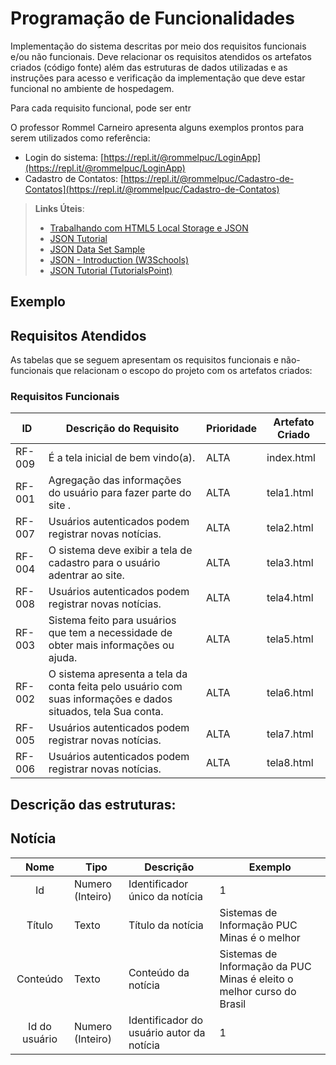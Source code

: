 # Programação de Funcionalidades

Implementação do sistema descritas por meio dos requisitos funcionais e/ou não funcionais. Deve relacionar os requisitos atendidos os artefatos criados (código fonte) além das estruturas de dados utilizadas e as instruções para acesso e verificação da implementação que deve estar funcional no ambiente de hospedagem.

Para cada requisito funcional, pode ser entr

O professor Rommel Carneiro apresenta alguns exemplos prontos para serem utilizados como referência:
- Login do sistema: [https://repl.it/@rommelpuc/LoginApp](https://repl.it/@rommelpuc/LoginApp) 
- Cadastro de Contatos: [https://repl.it/@rommelpuc/Cadastro-de-Contatos](https://repl.it/@rommelpuc/Cadastro-de-Contatos)


> **Links Úteis**:
>
> - [Trabalhando com HTML5 Local Storage e JSON](https://www.devmedia.com.br/trabalhando-com-html5-local-storage-e-json/29045)
> - [JSON Tutorial](https://www.w3resource.com/JSON)
> - [JSON Data Set Sample](https://opensource.adobe.com/Spry/samples/data_region/JSONDataSetSample.html)
> - [JSON - Introduction (W3Schools)](https://www.w3schools.com/js/js_json_intro.asp)
> - [JSON Tutorial (TutorialsPoint)](https://www.tutorialspoint.com/json/index.htm)

## Exemplo

## Requisitos Atendidos

As tabelas que se seguem apresentam os requisitos funcionais e não-funcionais que relacionam o escopo do projeto com os artefatos criados:

### Requisitos Funcionais



|ID    | Descrição do Requisito | Prioridade | Artefato Criado |
|------|------------------------|------------|-----------------|
|RF-009| É a tela inicial de bem vindo(a). | ALTA | index.html |
|RF-001| Agregação das informações do usuário para fazer parte do site .  | ALTA | tela1.html  |
|RF-007| Usuários autenticados podem registrar novas notícias. | ALTA | tela2.html |
|RF-004| O sistema deve exibir a tela de cadastro para o usuário adentrar ao site. | ALTA | tela3.html |
|RF-008| Usuários autenticados podem registrar novas notícias. | ALTA | tela4.html
|RF-003| Sistema feito para usuários que tem a necessidade de obter mais informações ou ajuda. | ALTA | tela5.html |
|RF-002| O sistema apresenta a tela da conta feita pelo usuário com suas informações e dados situados, tela Sua conta.  | ALTA | tela6.html |
|RF-005| Usuários autenticados podem registrar novas notícias. | ALTA | tela7.html |
|RF-006| Usuários autenticados podem registrar novas notícias. | ALTA | tela8.html |

 


## Descrição das estruturas:

## Notícia
|  **Nome**      | **Tipo**          | **Descrição**                             | **Exemplo**                                    |
|:--------------:|-------------------|-------------------------------------------|------------------------------------------------|
| Id             | Numero (Inteiro)  | Identificador único da notícia            | 1                                              |
| Título         | Texto             | Título da notícia                         | Sistemas de Informação PUC Minas é o melhor                                   |
| Conteúdo       | Texto             | Conteúdo da notícia                       | Sistemas de Informação da PUC Minas é eleito o melhor curso do Brasil                            |
| Id do usuário  | Numero (Inteiro)  | Identificador do usuário autor da notícia | 1                                              |

